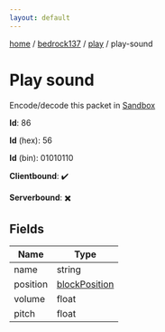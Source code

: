```yaml
---
layout: default
---
```


[home](/)  /  [bedrock137](/protocol/bedrock137)  /  [play](/protocol/bedrock137/play)  /  play-sound

# Play sound

Encode/decode this packet in [Sandbox](../../../sandbox/bedrock137#Play.PlaySound)

**Id**: 86

**Id** (hex): 56

**Id** (bin): 01010110

**Clientbound**: ✔️

**Serverbound**: ✖️

## Fields

Name | Type
---|---
name | string
position | [blockPosition](/protocol/bedrock137/types/block-position)
volume | float
pitch | float
